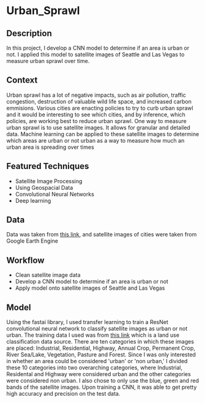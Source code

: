 # Urban_Sprawl


## Description
In this project, I develop a CNN model to determine if an area is urban or not.  I applied this model to satellite images of Seattle and Las Vegas to measure urban sprawl over time.

## Context
Urban sprawl has a lot of negative impacts, such as air pollution, traffic congestion, destruction of valuable wild life space, and increased carbon emmisions.  Various cities are enacting policies to try to curb urban sprawl and 
it would be interesting to see which cities, and by inference, which policies, are working best to reduce urban sprawl.  One way to measure urban sprawl is to use
satellite images.  It allows for granular and detailed data.  Machine learning can be applied to these satellite images to determine which areas are urban or not urban as a way to measure 
how much an urban area is spreading over times

## Featured Techniques
 * Satellite Image Processing
 * Using Geospacial Data
 * Convolutional Neural Networks
 * Deep learning
 

## Data
Data was taken from [this link](http://madm.dfki.de/downloads), and satellite images of cities were taken from Google Earth Engine


## Workflow
* Clean satellite image data
* Develop a CNN model to determine if an area is urban or not
* Apply model onto satellite images of Seattle and Las Vegas


## Model
Using the fastai library, I used transfer learning to train a ResNet convolutional neural network to classify satellite images as urban or not urban.  The training data I used was from [this link](http://madm.dfki.de/downloads) which is a land use classification data source.  There are ten categories in which these images are placed: Industrial, Residential, Highway, Annual Crop, Permanent Crop, River Sea/Lake, Vegetation, Pasture and Forest.  Since I was only interested in whether an area could be considered 'urban' or 'non urban,' I divided these 10 categories into two overarching categories, where Industrial, Residental and Highway were considered urban and the other categories were considered non urban.  I also chose to only use the blue, green and red bands of the satellite images.  Upon training a CNN, it was able to get pretty high accuracy and precision on the test data.  


